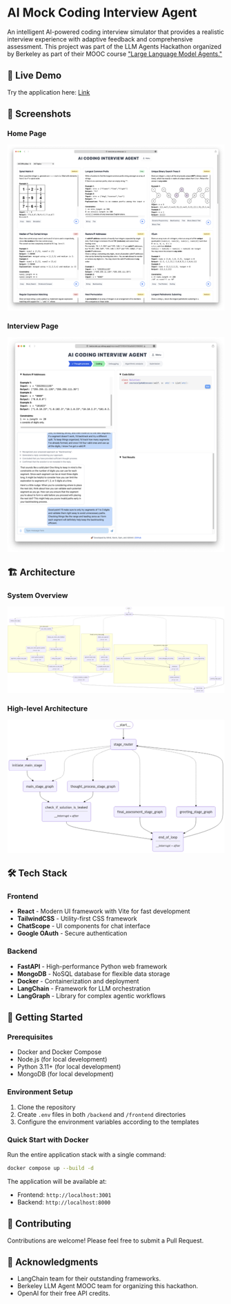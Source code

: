 # AI Mock Coding Interview Agent

An intelligent AI-powered coding interview simulator that provides a realistic interview experience with adaptive feedback and comprehensive assessment.
This project was part of the LLM Agents Hackathon organized by Berkeley as part of their MOOC course ["Large Language Model Agents."](https://llmagents-learning.org/f24)

## 🚀 Live Demo
Try the application here: [Link](https://leetscode.up.railway.app)

## 📸 Screenshots

### Home Page
![Application Screenshot](screenshots/home_page.png)

### Interview Page
![Application Screenshot](screenshots/interview_page.png)

## 🏗️ Architecture

### System Overview
![Main System Architecture](backend/agents/graph_diagrams/main_graph.png)

### High-level Architecture
![High level](backend/agents/graph_diagrams/main_graph_high_level.png)

## 🛠️ Tech Stack

### Frontend
- **React** - Modern UI framework with Vite for fast development
- **TailwindCSS** - Utility-first CSS framework
- **ChatScope** - UI components for chat interface
- **Google OAuth** - Secure authentication

### Backend
- **FastAPI** - High-performance Python web framework
- **MongoDB** - NoSQL database for flexible data storage
- **Docker** - Containerization and deployment
- **LangChain** - Framework for LLM orchestration
- **LangGraph** - Library for complex agentic workflows

## 🚀 Getting Started

### Prerequisites
- Docker and Docker Compose
- Node.js (for local development)
- Python 3.11+ (for local development)
- MongoDB (for local development)

### Environment Setup
1. Clone the repository
2. Create `.env` files in both `/backend` and `/frontend` directories
3. Configure the environment variables according to the templates

### Quick Start with Docker
Run the entire application stack with a single command:

```bash
docker compose up --build -d
```
The application will be available at:
- Frontend: `http://localhost:3001`
- Backend: `http://localhost:8000`

## 🤝 Contributing
Contributions are welcome! Please feel free to submit a Pull Request.

## 🙏 Acknowledgments
- LangChain team for their outstanding frameworks.
- Berkeley LLM Agent MOOC team for organizing this hackathon.
- OpenAI for their free API credits.

